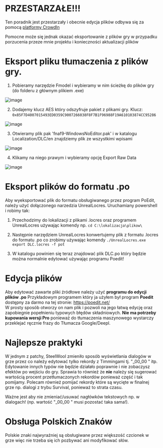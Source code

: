 # PRZESTARZAŁE!!!
Ten poradnik jest przestarzały i obecnie edycja plików odbywa się za pomocą [platformy CrowdIn](https://crowdin.com/project/spolszczenie-fnaf-sb/pl)


Pomocne może się jednak okazać eksportowanie z plików gry w przypadku porzucenia przeze mnie projektu i konieczności aktualizacji plików
# Eksport pliku tłumaczenia z plików gry.

1. Pobieramy narzędzie Fmodel i wybieramy w nim ścieżkę do plików gry (do folderu z głównym plikiem .exe)

![image](https://github.com/Shieldowskyy/spolszczenie-fnaf-sb/assets/32707076/27642dfb-7230-47c4-8d94-31c1f46945d1)

2. Dodajemy klucz AES który odszyfruje pakiet z plikami gry. Klucz: ```0x85F7D4007015493ED0359C9007266038F8F7B1F96988F19A610103874CC95286```

![image](https://github.com/Shieldowskyy/spolszczenie-fnaf-sb/assets/32707076/d308401a-b7f7-4ee7-b533-f5421b0e58e1)

3. Otwieramy plik pak 'fnaf9-WindowsNoEditor.pak' i w katalogu Localization/DLC/en znajdziemy plik ze wszystkimi wpisami

![image](https://github.com/Shieldowskyy/spolszczenie-fnaf-sb/assets/32707076/099c1c20-9116-4ec2-80b4-a871f697c92d)

4. Klikamy na niego prawym i wybieramy opcję Export Raw Data

![image](https://github.com/Shieldowskyy/spolszczenie-fnaf-sb/assets/32707076/f76b6c7b-6e8e-44b7-b1df-3d1ec890bbb3)


# Eksport plików do formatu .po
Aby wyeksportować plik do formatu obsługiwanego przez program PoEdit, należy użyć dołączonego narzedzia UnrealLocres. Uruchamiany powershell i robimy tak:

1. Przechodzimy do lokalizacji z plikami .locres oraz programem UnrealLocres używając komendy np. ```cd C:\lokalizacja\plikow\```

2. Następnie narzędziem UnrealLocres konwertujemy plik z formatu .locres do formatu .po co zrobimy używając komendy ```./UnrealLocres.exe export DLC.locres -f pot```

3. W katalogu powinien się teraz znajdować plik DLC.po który będzie można normalnie edytować używając programu Poedit!

# Edycja plików
Aby edytować zawarte pliki źródłowe należy użyć **programu do edycji plików .po**
Przykładowym programem który ja użyłem był program **Poedit** dostępny za darmo na tej stronie: https://poedit.net/
<br />W prosty sposób otworzy on nam plik i pozwoli na jego łatwą edycję oraz zapobiegnie popełnieniu typowych błędów składniowych.
**Nie ma potrzeby kupowania wersji Pro** ponieważ do tłumaczenia maszynowego wystarczy przeklejać ręcznie frazy do Tłumacza Google/Deepl.

# Najlepsze praktyki
W jednym z patchy, SteelWool zmieniło sposób wyświetlania dialogów w grze przez co należy edytować tylko rekordy z Timmingami tj. "\_00_00 " itp.
<br />Edytowanie innych typów nie będzie działało poprawnie i nie zobaczysz efektów po wejściu do gry.
Sprawia to również że **nie** należy się sugerować wartością procent przetłumaczonych rekordów ponieważ część i tak pomijamy.
Polecam również pomijać rekordy które są wycięte w finalnej grze np. dialogi z trybu Survival, ponieważ to strata czasu.

Ważne jest aby nie zmieniać/usuwać nagłówków tekstowych np. w dialogach! (np. wartość "\_00_00 " musi pozostać taka sama!).

# Obsługa Polskich Znaków
Polskie znaki najwyraźniej są obsługiwane przez większość czcionek w grze więc nie trzeba się ich pozbywać ani modyfikować słów.
